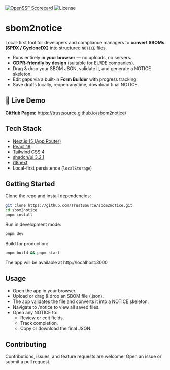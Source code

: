 [![OpenSSF Scorecard](https://api.scorecard.dev/projects/github.com/TrustSource/ts-scan/badge)](https://scorecard.dev/viewer/?uri=github.com/TrustSource/ts-scan) ![License](https://img.shields.io/badge/License-AGPL-3.0-green)

# sbom2notice

Local-first tool for developers and compliance managers to **convert SBOMs (SPDX / CycloneDX)** into structured `NOTICE` files.

- Runs entirely **in your browser** — no uploads, no servers.
- **GDPR-friendly by design** (suitable for EU/DE companies).
- Drag & drop your SBOM JSON, validate it, and generate a NOTICE skeleton.
- Edit gaps via a built-in **Form Builder** with progress tracking.
- Save drafts locally, reopen anytime, download final NOTICE.

## 🚀 Live Demo

**GitHub Pages:** https://trustsource.github.io/sbom2notice/

## Tech Stack
- [Next.js 15 (App Router)](https://nextjs.org/)
- [React 19](https://react.dev/)
- [Tailwind CSS 4](https://tailwindcss.com/)
- [shadcn/ui 3.2.1](https://ui.shadcn.com/)
- [i18next](https://www.i18next.com/)
- Local-first persistence (`localStorage`)

## Getting Started

Clone the repo and install dependencies:
```bash
git clone https://github.com/TrustSource/sbom2notice.git
cd sbom2notice
pnpm install
```

Run in development mode:
```bash
pnpm dev
```

Build for production:
```bash
pnpm build && pnpm start
```

The app will be available at http://localhost:3000

## Usage

- Open the app in your browser.
- Upload or drag & drop an SBOM file (.json).
- The app validates the file and converts it into a NOTICE skeleton.
- Navigate to /notice to view all saved files.
- Open any NOTICE to:
  - Review or edit fields.
  - Track completion.
  - Copy or download the final JSON.

## Contributing

Contributions, issues, and feature requests are welcome!
Open an issue or submit a pull request.
